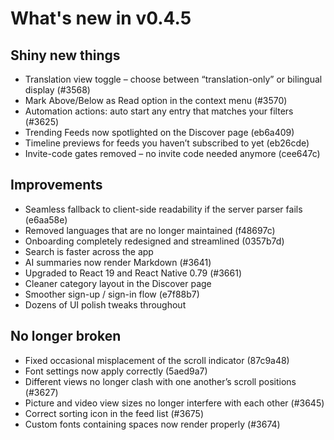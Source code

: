# What's new in v0.4.5

## Shiny new things

- Translation view toggle – choose between “translation-only” or bilingual display (#3568)
- Mark Above/Below as Read option in the context menu (#3570)
- Automation actions: auto start any entry that matches your filters (#3625)
- Trending Feeds now spotlighted on the Discover page (eb6a409)
- Timeline previews for feeds you haven’t subscribed to yet (eb26cde)
- Invite-code gates removed – no invite code needed anymore (cee647c)

## Improvements

- Seamless fallback to client-side readability if the server parser fails (e6aa58e)
- Removed languages that are no longer maintained (f48697c)
- Onboarding completely redesigned and streamlined (0357b7d)
- Search is faster across the app
- AI summaries now render Markdown (#3641)
- Upgraded to React 19 and React Native 0.79 (#3661)
- Cleaner category layout in the Discover page
- Smoother sign-up / sign-in flow (e7f88b7)
- Dozens of UI polish tweaks throughout

## No longer broken

- Fixed occasional misplacement of the scroll indicator (87c9a48)
- Font settings now apply correctly (5aed9a7)
- Different views no longer clash with one another’s scroll positions (#3627)
- Picture and video view sizes no longer interfere with each other (#3645)
- Correct sorting icon in the feed list (#3675)
- Custom fonts containing spaces now render properly (#3674)
